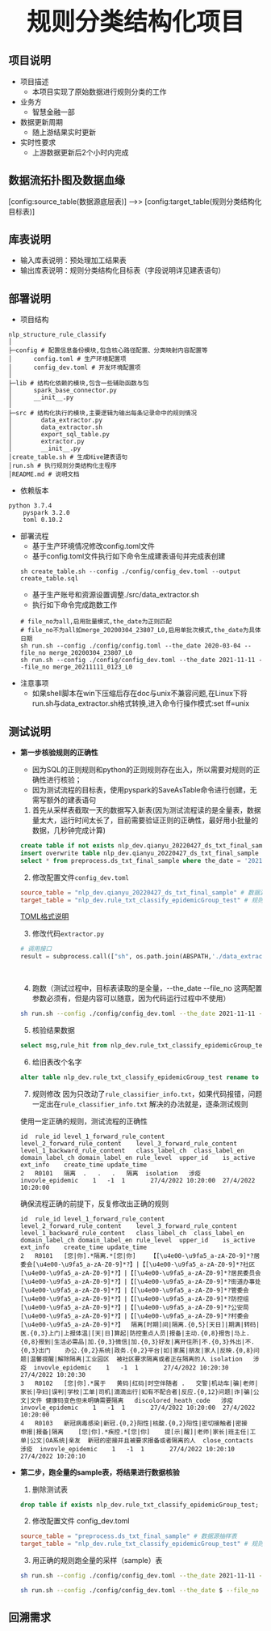 <center><b><font size=20>规则分类结构化项目</font></b></center>

## 项目说明
+ 项目描述
    + 本项目实现了原始数据进行规则分类的工作
+ 业务方
    + 智慧金融一部
+ 数据更新周期
    + 随上游结果实时更新
+ 实时性要求
    + 上游数据更新后2个小时内完成

## 数据流拓扑图及数据⾎缘
[config:source_table(数据源底层表)] -->> [config:target_table(规则分类结构化目标表)]

## 库表说明
+ 输入库表说明：预处理加工结果表
+ 输出库表说明：规则分类结构化目标表（字段说明详见建表语句）

## 部署说明
+ 项目结构
```angular2
nlp_structure_rule_classify
│
├─config # 配置信息备份模块,包含核心路径配置、分类映射内容配置等
│      config.toml # 生产环境配置项
│      config_dev.toml # 开发环境配置项
│
├─lib # 结构化依赖的模块,包含一些辅助函数与包
│      spark_base_connector.py
│      __init__.py
│
├─src # 结构化执行的模块,主要逻辑为输出每条记录命中的规则情况
│        data_extractor.py
│        data_extractor.sh
│        export_sql_table.py
│        extractor.py
│        __init__.py
│create_table.sh # 生成Hive建表语句
│run.sh # 执行规则分类结构化主程序
│README.md # 说明文档
```
+ 依赖版本
```angular2
python 3.7.4
    pyspark 3.2.0
    toml 0.10.2
```
+ 部署流程
    + 基于生产环境情况修改config.toml文件
    + 基于config.toml文件执行如下命令生成建表语句并完成表创建
    ```
    sh create_table.sh --config ./config/config_dev.toml --output create_table.sql
    ```
    + 基于生产账号和资源设置调整./src/data_extractor.sh
    + 执行如下命令完成跑数工作
    ```
    # file_no为all,启用批量模式,the_date为正则匹配
    # file_no不为all如merge_20200304_23807_L0,启用单批次模式,the_date为具体日期
    sh run.sh --config ./config/config.toml --the_date 2020-03-04 --file_no merge_20200304_23807_L0
    sh run.sh --config ./config/config_dev.toml --the_date 2021-11-11 --file_no merge_20211111_0123_L0
    ```
+ 注意事项
    + 如果shell脚本在win下压缩后存在doc与unix不兼容问题,在Linux下将run.sh与data_extractor.sh格式转换,进入命令行操作模式:set ff=unix


## 测试说明
+ **第一步核验规则的正确性**
    + 因为SQL的正则规则和python的正则规则存在出入，所以需要对规则的正确性进行核验；
    + 因为测试流程的目标表，使用pyspark的SaveAsTable命令进行创建，无需写额外的建表语句

    1. 首先从采样表截取一天的数据写入新表(因为测试流程读的是全量表，数据量太大，运行时间太长了，目前需要验证正则的正确性，最好用小批量的数据，几秒钟完成计算)
    ```sql
    create table if not exists nlp_dev.qianyu_20220427_ds_txt_final_sample like preprocess.ds_txt_final_sample;
    insert overwrite table nlp_dev.qianyu_20220427_ds_txt_final_sample partition(the_date, file_no)
    select * from preprocess.ds_txt_final_sample where the_date = '2021-11-11' and file_no= 'merge_20211111_0123_L0';
    ```

    2. 修改配置文件`config_dev.toml`
    ```toml
    source_table = "nlp_dev.qianyu_20220427_ds_txt_final_sample" # 数据源抽样表
    target_table = "nlp_dev.rule_txt_classify_epidemicGroup_test" # 规则分类结构化目标表
    ```
    [TOML格式说明](https://zh.wikipedia.org/wiki/TOML)

    3. 修改代码`extractor.py`
    ```python
    # 调用接口
    result = subprocess.call(["sh", os.path.join(ABSPATH,'./data_extractor.sh'), '--is_test', '1', '--the_date', the_date, '--file_no', file_no, \
                                                                                 '--source_table', config_dict.get('source_table'), \
                                                                                 '--target_table', config_dict.get('target_table')])    
    ```

    4. 跑数（测试过程中，目标表读取的是全量，--the_date --file_no 这两配置参数必须有，但是内容可以随意，因为代码运行过程中不使用）
    ```bash
    sh run.sh --config ./config/config_dev.toml --the_date 2021-11-11 --file_no merge_20211111_0123_L0
    ```

    5. 核验结果数据
    ```sql
    select msg,rule_hit from nlp_dev.rule_txt_classify_epidemicGroup_test limit 1000;
    ```

    6. 给旧表改个名字
    ```sql
    alter table nlp_dev.rule_txt_classify_epidemicGroup_test rename to nlp_dev.rule_txt_classify_test;
    ```

    7. 规则修改
    因为只改动了`rule_classifier_info.txt`，如果代码报错，问题一定出在`rule_classifier_info.txt`
    解决的办法就是，逐条测试规则

    使用一定正确的规则，测试流程的正确性
    ```text
    id	rule_id	level_1_forward_rule_content	level_2_forward_rule_content	level_3_forward_rule_content	level_1_backward_rule_content	class_label_ch	class_label_en	domain_label_ch	domain_label_en	rule_level	upper_id	is_active	ext_info	create_time	update_time
    2	R0101	隔离	.	.	.	隔离	isolation	涉疫	invovle_epidemic	1	-1	1		27/4/2022 10:20:00	27/4/2022 10:20:00
    ```

    确保流程正确的前提下，反复修改出正确的规则
    ```text
    id	rule_id	level_1_forward_rule_content	level_2_forward_rule_content	level_3_forward_rule_content	level_1_backward_rule_content	class_label_ch	class_label_en	domain_label_ch	domain_label_en	rule_level	upper_id	is_active	ext_info	create_time	update_time
    2	R0101	[您|你].*隔离.*[您|你]	【[\u4e00-\u9fa5_a-zA-Z0-9]*?居委会[\u4e00-\u9fa5_a-zA-Z0-9]*?】|【[\u4e00-\u9fa5_a-zA-Z0-9]*?社区[\u4e00-\u9fa5_a-zA-Z0-9]*?】|【[\u4e00-\u9fa5_a-zA-Z0-9]*?居民委员会[\u4e00-\u9fa5_a-zA-Z0-9]*?】|【[\u4e00-\u9fa5_a-zA-Z0-9]*?街道办事处[\u4e00-\u9fa5_a-zA-Z0-9]*?】|【[\u4e00-\u9fa5_a-zA-Z0-9]*?管委会[\u4e00-\u9fa5_a-zA-Z0-9]*?】|【[\u4e00-\u9fa5_a-zA-Z0-9]*?防控组[\u4e00-\u9fa5_a-zA-Z0-9]*?】|【[\u4e00-\u9fa5_a-zA-Z0-9]*?公安局[\u4e00-\u9fa5_a-zA-Z0-9]*?】|【[\u4e00-\u9fa5_a-zA-Z0-9]*?村委会[\u4e00-\u9fa5_a-zA-Z0-9]*?】	隔离[时期]间|隔离.{0,5}[天日]|期满|转码|医.{0,3}上门|上报体温|[天|日]算起|防控重点人员|报备|主动.{0,8}报告|马上.{0,8}报到|生活必需品|加.{0,3}微信|加.{0,3}好友|离开住所|不.{0,3}外出|不.{0,3}出门	办公.{0,2}系统|政务.{0,2}平台|如|家属|朋友|家人|反映.{0,8}问题|温馨提醒|解除隔离|工业园区	被社区要求隔离或者正在隔离的人	isolation	涉疫	invovle_epidemic	1	-1	1		27/4/2022 10:20:30	27/4/2022 10:20:30
    3	R0102	[您|你].*属于	黄码|红码|时空伴随者	.	交警|机动车|骗|老师|家长|孕妇|误判|学校|工单|司机|滴滴出行|如有不配合者|反应.{0,12}问题|诈|骗|公文|文件	健康码变色但未明确需要隔离	discolored_heath_code	涉疫	invovle_epidemic	1	-1	1		27/4/2022 10:20:00	27/4/2022 10:20:00
    4	R0103	新冠病毒感染|新冠.{0,2}阳性|核酸.{0,2}阳性|密切接触者|密接	申报|报备|隔离	[您|你].*疾控.*[您|你]	提[示|醒]|老师|家长|班主任|工单|公文|OA系统|亲友	新冠的密接并且被要求报备或者隔离的人	close_contacts	涉疫	invovle_epidemic	1	-1	1		27/4/2022 10:20:10	27/4/2022 10:20:10
    ```

+ **第二步，跑全量的sample表，将结果进行数据核验**
    1. 删除测试表
    ```sql
    drop table if exists nlp_dev.rule_txt_classify_epidemicGroup_test;
    ```

    2. 修改配置文件
    config_dev.toml
    ```toml
    source_table = "preprocess.ds_txt_final_sample" # 数据源抽样表
    target_table = "nlp_dev.rule_txt_classify_epidemicGroup_test" # 规则分类结构化目标表
    ```

    3. 用正确的规则跑全量的采样（sample）表
    ```bash
    sh run.sh --config ./config/config_dev.toml --the_date 2021-11-11 --file_no merge_20211111_0123_L0
    ```

    ```bash
    sh run.sh --config ./config/config_dev.toml --the_date $ --file_no merge_20211111_0123_L0
    ```

## 回溯需求
